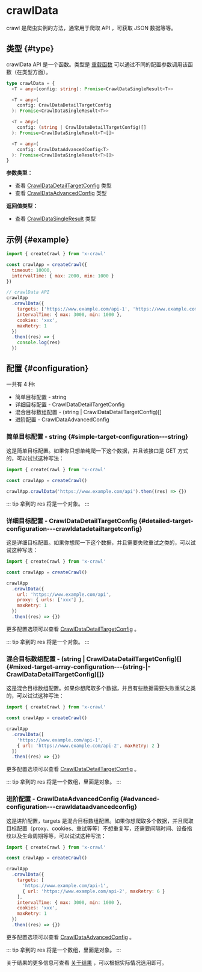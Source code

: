 # crawlData

crawl 是爬虫实例的方法，通常用于爬取 API ，可获取 JSON 数据等等。

## 类型 {#type}

crawlData API 是一个函数。类型是 [重载函数](https://www.typescriptlang.org/docs/handbook/2/functions.html#function-overloads) 可以通过不同的配置参数调用该函数（在类型方面）。

```ts
type crawlData = {
  <T = any>(config: string): Promise<CrawlDataSingleResult<T>>

  <T = any>(
    config: CrawlDataDetailTargetConfig
  ): Promise<CrawlDataSingleResult<T>>

  <T = any>(
    config: (string | CrawlDataDetailTargetConfig)[]
  ): Promise<CrawlDataSingleResult<T>[]>

  <T = any>(
    config: CrawlDataAdvancedConfig<T>
  ): Promise<CrawlDataSingleResult<T>[]>
}
```

**参数类型：**

- 查看 [CrawlDataDetailTargetConfig](/cn/type/crawl-data#crawldatadetailtargetconfig) 类型
- 查看 [CrawlDataAdvancedConfig](/cn/type/crawl-data#crawldataadvancedconfig) 类型

**返回值类型：**

- 查看 [CrawlDataSingleResult](/cn/type/crawl-data#crawldatasingleresult) 类型

## 示例 {#example}

```js
import { createCrawl } from 'x-crawl'

const crawlApp = createCrawl({
  timeout: 10000,
  intervalTime: { max: 2000, min: 1000 }
})

// crawlData API
crawlApp
  .crawlData({
    targets: ['https://www.example.com/api-1', 'https://www.example.com/api-2'],
    intervalTime: { max: 3000, min: 1000 },
    cookies: 'xxx',
    maxRetry: 1
  })
  .then((res) => {
    console.log(res)
  })
```

## 配置 {#configuration}

一共有 4 种:

- 简单目标配置 - string
- 详细目标配置 - CrawlDataDetailTargetConfig
- 混合目标数组配置 - (string | CrawlDataDetailTargetConfig)[]
- 进阶配置 - CrawlDataAdvancedConfig

### 简单目标配置 - string {#simple-target-configuration---string}

这是简单目标配置。如果你只想单纯爬一下这个数据，并且该接口是 GET 方式的，可以试试这种写法：

```js
import { createCrawl } from 'x-crawl'

const crawlApp = createCrawl()

crawlApp.crawlData('https://www.example.com/api').then((res) => {})
```

::: tip
拿到的 res 将是一个对象。
:::

### 详细目标配置 - CrawlDataDetailTargetConfig {#detailed-target-configuration---crawldatadetailtargetconfig}

这是详细目标配置。如果你想爬一下这个数据，并且需要失败重试之类的，可以试试这种写法：

```js
import { createCrawl } from 'x-crawl'

const crawlApp = createCrawl()

crawlApp
  .crawlData({
    url: 'https://www.example.com/api',
    proxy: { urls: ['xxx'] },
    maxRetry: 1
  })
  .then((res) => {})
```

更多配置选项可以查看 [CrawlDataDetailTargetConfig](/cn/type/crawl-data#crawldatadetailtargetconfig) 。

::: tip
拿到的 res 将是一个对象。
:::

### 混合目标数组配置 - (string | CrawlDataDetailTargetConfig)[] {#mixed-target-array-configuration---(string-|-CrawlDataDetailTargetConfig)[]}

这是混合目标数组配置。如果你想爬取多个数据，并且有些数据需要失败重试之类的，可以试试这种写法：

```js
import { createCrawl } from 'x-crawl'

const crawlApp = createCrawl()

crawlApp
  .crawlData([
    'https://www.example.com/api-1',
    { url: 'https://www.example.com/api-2', maxRetry: 2 }
  ])
  .then((res) => {})
```

更多配置选项可以查看 [CrawlDataDetailTargetConfig](/cn/type/crawl-data#crawldatadetailtargetconfig) 。

::: tip
拿到的 res 将是一个数组，里面是对象。
:::

### 进阶配置 - CrawlDataAdvancedConfig {#advanced-configuration---crawldataadvancedconfig}

这是进阶配置，targets 是混合目标数组配置。如果你想爬取多个数据，并且爬取目标配置（proxy、cookies、重试等等）不想重复写，还需要间隔时间、设备指纹以及生命周期等等，可以试试这种写法：

```js
import { createCrawl } from 'x-crawl'

const crawlApp = createCrawl()

crawlApp
  .crawlData({
    targets: [
      'https://www.example.com/api-1',
      { url: 'https://www.example.com/api-2', maxRetry: 6 }
    ],
    intervalTime: { max: 3000, min: 1000 },
    cookies: 'xxx',
    maxRetry: 1
  })
  .then((res) => {})
```

更多配置选项可以查看 [CrawlDataAdvancedConfig](/cn/type/crawl-data#crawldataadvancedconfig) 。

::: tip
拿到的 res 将是一个数组，里面是对象。
:::

关于结果的更多信息可查看 [关于结果](/cn/guide/results#关于结果) ，可以根据实际情况选用即可。
